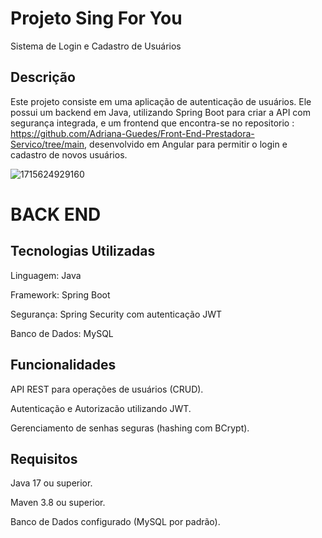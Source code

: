 # Projeto Sing For You

Sistema de Login e Cadastro de Usuários

## Descrição

Este projeto consiste em uma aplicação de autenticação de usuários. 
Ele possui um backend em Java, utilizando Spring Boot para criar a API com segurança integrada, e um frontend que encontra-se no repositorio : https://github.com/Adriana-Guedes/Front-End-Prestadora-Servico/tree/main, desenvolvido em Angular para permitir o login e cadastro de novos usuários.

![1715624929160](https://github.com/user-attachments/assets/03a19855-c105-41a9-94f5-8d68a3e10309)



# BACK END


## Tecnologias Utilizadas

Linguagem: Java

Framework: Spring Boot

Segurança: Spring Security com autenticação JWT

Banco de Dados: MySQL 


## Funcionalidades

API REST para operações de usuários (CRUD).

Autenticação e Autorizacão utilizando JWT.

Gerenciamento de senhas seguras (hashing com BCrypt).





## Requisitos


Java 17 ou superior.

Maven 3.8 ou superior.

Banco de Dados configurado (MySQL por padrão).





